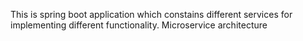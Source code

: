 This is spring boot application which constains different services for implementing different functionality. Microservice architecture
